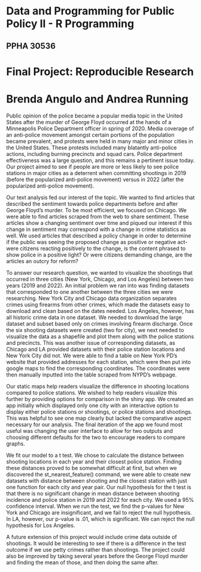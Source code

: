 # Data and Programming for Public Policy II - R Programming
## PPHA 30536
 
# Final Project: Reproducible Research
# Brenda Angulo and Andrea Running

Public opinion of the police became a popular media topic in the United States after the murder of George Floyd occurred at the hands of a Minneapolis Police Department officer in spring of 2020.  Media coverage of an anti-police movement amongst certain portions of the population became prevalent, and protests were held in many major and minor cities in the United States.  These protests included many blatantly anti-police actions, including burning precincts and squad cars. Police department effectiveness was a large question, and this remains a pertinent issue today.  Our project aimed to see if people are more or less likely to see police stations in major cities as a deterrent when committing shootings in 2019 (before the popularized anti-police movement) versus in 2022 (after the popularized anti-police movement).  

Our text analysis fed our interest of the topic.  We wanted to find articles that described the sentiment towards police departments before and after George Floyd’s murder.  To be most efficient, we focused on Chicago.  We were able to find articles scraped from the web to share sentiment.  These articles show a changing sentiment over time and piqued our interest if this change in sentiment may correspond with a change in crime statistics as well. We used articles that described a policy change in order to determine if the public was seeing the proposed change as positive or negative act- were citizens reacting positively to the change, is the content phrased to show police in a positive light? Or were citizens demanding change, are the articles an outcry for reform?

To answer our research question, we wanted to visualize the shootings that occurred in three cities (New York, Chicago, and Los Angeles) between two years (2019 and 2022).  An initial problem we ran into was finding datasets that corresponded to one another between the three cities we were researching.  New York City and Chicago data organization separates crimes using firearms from other crimes, which made the datasets easy to download and clean based on the dates needed.  Los Angeles, however, has all historic crime data in one dataset.  We needed to download the large dataset and subset based only on crimes involving firearm discharge.  Once the six shooting datasets were created (two for city), we next needed to visualize the data as a shapefile and plot them along with the police stations and precincts.  This was another issue of corresponding datasets, as Chicago and LA provided datasets with their police station locations and New York City did not.  We were able to find a table on New York PD’s website that provided addresses for each station, which were then put into google maps to find the corresponding coordinates.  The coordinates were then manually inputted into the table scraped from NYPD’s webpage.

Our static maps help readers visualize the difference in shooting locations compared to police stations. We wished to help readers visualize this further by providing options for comparison in the shiny app.  We created an app initially which displayed only one city with an interactive option to display either police stations or shootings, or police stations and shootings.  This was helpful to see one map clearly but lacked the comparative aspect necessary for our analysis.  The final iteration of the app we found most useful was changing the user interface to allow for two outputs and choosing different defaults for the two to encourage readers to compare graphs. 

We fit our model to a t test.  We chose to calculate the distance between shooting locations in each year and their closest police station.  Finding these distances proved to be somewhat difficult at first, but when we discovered the st_nearest_feature() command, we were able to create new datasets with distance between shooting and the closest station with just one function for each city and year pair. Our null hypothesis for the t test is that there is no significant change in mean distance between shooting incidence and police station in 2019 and 2022 for each city.  We used a 95% confidence interval.  When we run the test, we find the p-values for New York and Chicago are insignificant, and we fail to reject the null hypothesis.  In LA, however, our p-value is .01, which is significant.  We can reject the null hypothesis for Los Angeles.   

A future extension of this project would include crime data outside of shootings.  It would be interesting to see if there is a difference in the test outcome if we use petty crimes rather than shootings.  The project could also be improved by taking several years before the George Floyd murder and finding the mean of those, and then doing the same after.
